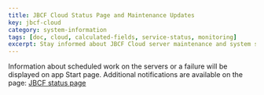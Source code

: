 ```yaml
---
title: JBCF Cloud Status Page and Maintenance Updates
key: jbcf-cloud
category: system-information
tags: [doc, cloud, calculated-fields, service-status, monitoring]
excerpt: Stay informed about JBCF Cloud server maintenance and system status through the dedicated status page with real-time updates and notifications.
---
```


Information about scheduled work on the servers or a failure will be displayed on app Start page. Additional notifications are available on the page: [JBCF status page](https://jbcf.statuspage.io)
